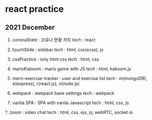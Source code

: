 # react practice
## 2021 December
 1. coronaState : 코로나 현황 차트
  tech : react

 2. touchSlide : sidebar
  tech : html, css(scss), js

 3. cssPractice : only html css
  tech : html, css

 4. marioKaboom : mario game with JS
  tech : html, kaboom.js

 5. mern-exercise-tracker : user and exercise list
  tech : m(mongoDB), e(express), r(react.js), n(node.js)

 6. webpack : webpack base settings
  tech : webpack

 7. vanila SPA : SPA with vanila Javascript
  tech : html, css, js
  
 ?. zoom : video chat
  tech : html, css, ejs, js, webRTC, socket.io